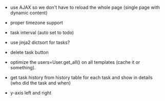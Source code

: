 - use AJAX so we don't have to reload the whole page (single page with dynamic content)
- proper timezone support
- task interval (auto set to todo)
- use jinja2 dictsort for tasks?

- delete task button
- optimize the users=User.get_all() on all templates (cache it or something).

- get task history from history table for each task and show in details (who did the task and when)

- y-axis left and right